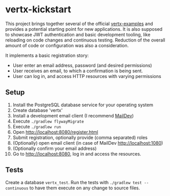 # vertx-kickstart

This project brings together several of the official  [vertx-examples](https://github.com/vert-x3/vertx-examples) and provides a potential starting point for new applications. It is also supposed to showcase JWT authentication and basic development tooling, like reloading on code changes and continuous testing. Reduction of the overall amount of code or configuration was also a consideration.

It implements a basic registration story:
 - User enter an email address, password (and desired permissions)
 - User receives an email, to which a confirmation is being sent.
 - User can log in, and access HTTP resources with varying permissions

## Setup
1. Install the PostgreSQL database service for your operating system
2. Create database 'vertx'
3. Install a development email client (I recommend [MailDev](http://djfarrelly.github.io/MailDev/))
4. Execute `./gradlew flywayMigrate`
5. Execute `./gradlew run`
6. Open [http://localhost:8080/register.html]()
7. Submit registration, optionally provide (comma separated) roles
8. (Optionally) open email client (in case of MailDev [http://localhost:1080]())
9. (Optionally confirm your email address)
10. Go to [http://localhost:8080](), log in and access the resources.


## Tests

Create a database `vertx_test`.
Run the tests with `./gradlew test --continuous` to have them execute on any change to source files.

